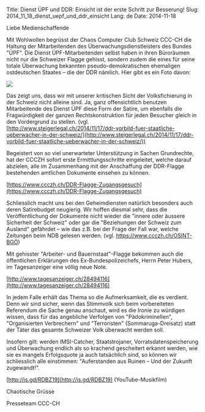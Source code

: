 Title: Dienst ÜPF und DDR: Einsicht ist der erste Schritt zur Besserung!
Slug: 2014_11_18_dienst_uepf_und_ddr_einsicht
Lang: de
Date: 2014-11-18

Liebe Medienschaffende 

Mit Wohlwollen begrüsst der Chaos Computer Club Schweiz CCC-CH die Haltung der Mitarbeitenden des Überwachungsdienstleisters des Bundes "ÜPF". Die Dienst ÜPF-Mitarbeitenden selbst haben in ihren Büroräumen nicht nur die Schweizer Flagge gehisst, sondern zudem die eines für seine totale Überwachung bekannten pseudo-demokratischen ehemaligen ostdeutschen Staates – die der DDR nämlich. Hier gibt es ein Foto davon: 

![](images/schweiz_und_ddr.jpg)

Das zeigt uns, dass wir mit unserer kritischen Sicht der Volksfichierung in der Schweiz nicht alleine sind. Ja, ganz offensichtlich benutzen Mitarbeitende des Dienst ÜPF diese Form der Satire, um ebenfalls die Fragwürdigkeit der ganzen Rechtskonstruktion für jeden Besucher gleich in den Vordergrund zu stellen. (vgl. [http://www.steigerlegal.ch/2014/11/17/ddr-vorbild-fuer-staatliche-ueberwacher-in-der-schweiz/](http://www.steigerlegal.ch/2014/11/17/ddr-vorbild-fuer-staatliche-ueberwacher-in-der-schweiz/)) 

Begeistert von so viel unerwarteter Unterstützung in Sachen Grundrechte, hat der CCCZH sofort erste Ermittlungsschritte eingeleitet, welche darauf abzielen, alle im Zusammenhang mit der Anschaffung der DDR-Flagge bestehenden amtlichen Dokumente einsehen zu können. 

[https://www.ccczh.ch/DDR-Flagge-Zugangsgesuch](https://www.ccczh.ch/DDR-Flagge-Zugangsgesuch)

Schliesslich macht uns bei den Geheimdiensten natürlich besonders auch deren Satirebudget neugierig. Wir hoffen diesmal sehr, dass die Veröffentlichung der Dokumente nicht wieder die "innere oder äussere Sicherheit der Schweiz" oder gar die "Beziehungen der Schweiz zum Ausland" gefährdet – wie das z.B. bei der Frage der Fall war, welche Zeitungen beim NDB gelesen werden. (vgl. https://www.ccczh.ch/OSINT-BGÖ) 

Mit gehisster "Arbeiter- und Bauernstaat"-Flagge bekommen auch die öffentlichen Erklärungen des Ex-Bundespolizeichefs, Herrn Peter Hubers, im Tagesanzeiger eine völlig neue Note. 

[http://www.tagesanzeiger.ch/28494116](http://www.tagesanzeiger.ch/28494116)

In jedem Falle erhält das Thema so die Aufmerksamkeit, die es verdient. Denn wir sind sicher, wenn das Stimmvolk sich beim vorbereiteten Referendum die Sache genau anschaut, wird es die Ironie zu würdigen wissen, dass für das angebliche Verfolgen von "Pädokriminellen", "Organisierten Verbrechern" und "Terroristen" (Sommaruga-Dreisatz) statt der Täter das gesamte Schweizer Volk überwacht werden soll. 

Insofern gilt: werden IMSI-Catcher, Staatstrojaner, Vorratsdatenspeicherung und Überwachung endlich als so krachend gescheitert erkannt werden, wie sie es mangels Erfolgsquote ja auch tatsächlich sind, so können wir schliesslich alle einstimmen: "Auferstanden aus Ruinen – Und der Zukunft zugewandt!". 

[http://is.gd/RDBZ19](http://is.gd/RDBZ19) (YouTube-Musikfilm) 

Chaotische Grüsse 

Presseteam CCC-CH 
